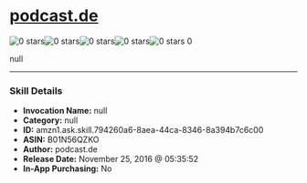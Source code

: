# [podcast.de](http://alexa.amazon.com/#skills/amzn1.ask.skill.794260a6-8aea-44ca-8346-8a394b7c6c00)
![0 stars](../../images/ic_star_border_black_18dp_1x.png)![0 stars](../../images/ic_star_border_black_18dp_1x.png)![0 stars](../../images/ic_star_border_black_18dp_1x.png)![0 stars](../../images/ic_star_border_black_18dp_1x.png)![0 stars](../../images/ic_star_border_black_18dp_1x.png) 0

null

***

### Skill Details

* **Invocation Name:** null
* **Category:** null
* **ID:** amzn1.ask.skill.794260a6-8aea-44ca-8346-8a394b7c6c00
* **ASIN:** B01N56QZKO
* **Author:** podcast.de
* **Release Date:** November 25, 2016 @ 05:35:52
* **In-App Purchasing:** No
